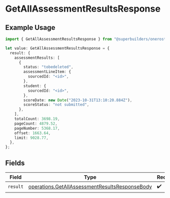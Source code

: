 # GetAllAssessmentResultsResponse

## Example Usage

```typescript
import { GetAllAssessmentResultsResponse } from "@superbuilders/oneroster/models/operations";

let value: GetAllAssessmentResultsResponse = {
  result: {
    assessmentResults: [
      {
        status: "tobedeleted",
        assessmentLineItem: {
          sourcedId: "<id>",
        },
        student: {
          sourcedId: "<id>",
        },
        scoreDate: new Date("2023-10-31T13:10:20.884Z"),
        scoreStatus: "not submitted",
      },
    ],
    totalCount: 3698.19,
    pageCount: 4879.52,
    pageNumber: 5368.17,
    offset: 1663.64,
    limit: 9028.77,
  },
};
```

## Fields

| Field                                                                                                            | Type                                                                                                             | Required                                                                                                         | Description                                                                                                      |
| ---------------------------------------------------------------------------------------------------------------- | ---------------------------------------------------------------------------------------------------------------- | ---------------------------------------------------------------------------------------------------------------- | ---------------------------------------------------------------------------------------------------------------- |
| `result`                                                                                                         | [operations.GetAllAssessmentResultsResponseBody](../../models/operations/getallassessmentresultsresponsebody.md) | :heavy_check_mark:                                                                                               | N/A                                                                                                              |